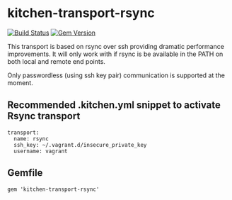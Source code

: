 # kitchen-transport-rsync

[![Build Status](https://api.travis-ci.org/unibet/kitchen-transport-rsync.svg)](https://travis-ci.org/unibet/kitchen-transport-rsync)
[![Gem Version](https://badge.fury.io/rb/kitchen-transport-rsync.svg)](http://badge.fury.io/rb/kitchen-transport-rsync)

This transport is based on rsync over ssh providing dramatic performance improvements.
It will only work with if rsync is be available in the PATH on both local and remote end points.

Only passwordless (using ssh key pair) communication is supported at the moment.

## Recommended **.kitchen.yml** snippet to activate Rsync transport

```
transport:
  name: rsync
  ssh_key: ~/.vagrant.d/insecure_private_key
  username: vagrant
```

## Gemfile
```
gem 'kitchen-transport-rsync'
```
